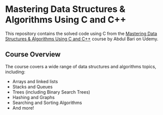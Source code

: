 # Mastering Data Structures & Algorithms Using C and C++
This repository contains the solved code using C from the [Mastering Data Structures & Algorithms Using C and C++](https://www.udemy.com/course/datastructurescncpp/) course by Abdul Bari on Udemy.

## Course Overview
The course covers a wide range of data structures and algorithms topics, including:

- Arrays and linked lists
- Stacks and Queues
- Trees (including Binary Search Trees)
- Hashing and Graphs
- Searching and Sorting Algorithms
- And more!